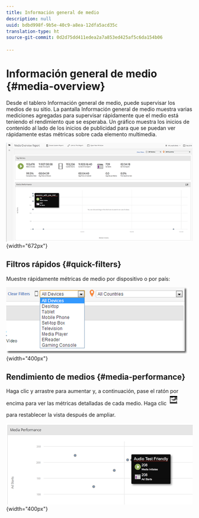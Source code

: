 ```yaml
---
title: Información general de medio
description: null
uuid: bdbd998f-9b5e-40c9-a8ea-12dfa5acd35c
translation-type: ht
source-git-commit: 0d2d75dd411edea2a7a853ed425af5c6da154b06

---
```



# Información general de medio {#media-overview}

Desde el tablero Información general de medio, puede supervisar los medios de su sitio. La pantalla Información general de medio muestra varias mediciones agregadas para supervisar rápidamente que el medio está teniendo el rendimiento que se esperaba. Un gráfico muestra los inicios de contenido al lado de los inicios de publicidad para que se puedan ver rápidamente estas métricas sobre cada elemento multimedia.

![](assets/media_overview.png){width="672px"}

## Filtros rápidos {#quick-filters}

Muestre rápidamente métricas de medio por dispositivo o por país:

![](assets/video-overview-report-filters.png){width="400px"}

## Rendimiento de medios {#media-performance}

Haga clic y arrastre para aumentar y, a continuación, pase el ratón por encima para ver las métricas detalladas de cada medio. Haga clic  ![](assets/video-overview-report-revert.png)

para restablecer la vista después de ampliar.

![](assets/media_overview_zoom.png){width="400px"}

